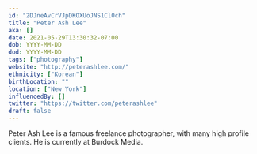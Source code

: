 ```yaml
---
id: "2DJneAvCrVJpDKOXUoJNS1Cl0ch"
title: "Peter Ash Lee"
aka: []
date: 2021-05-29T13:30:32-07:00
dob: YYYY-MM-DD
dod: YYYY-MM-DD
tags: ["photography"]
website: "http://peterashlee.com/"
ethnicity: ["Korean"]
birthLocation: ""
location: ["New York"]
influencedBy: []
twitter: "https://twitter.com/peterashlee"
draft: false
---
```


Peter Ash Lee is a famous freelance photographer, with many high profile
clients. He is currently at Burdock Media.
